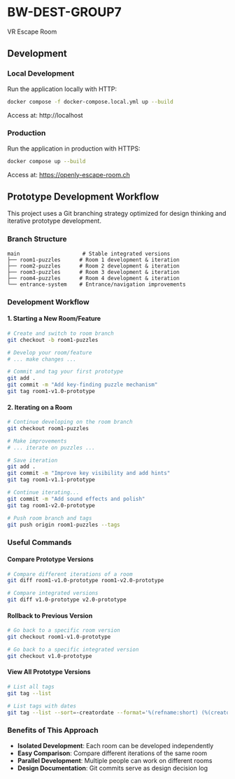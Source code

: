 # BW-DEST-GROUP7

VR Escape Room

## Development

### Local Development
Run the application locally with HTTP:
```bash
docker compose -f docker-compose.local.yml up --build
```

Access at: http://localhost

### Production
Run the application in production with HTTPS:
```bash
docker compose up --build
```

Access at: https://openly-escape-room.ch

## Prototype Development Workflow

This project uses a Git branching strategy optimized for design thinking and iterative prototype development.

### Branch Structure
```
main                    # Stable integrated versions
├── room1-puzzles      # Room 1 development & iteration
├── room2-puzzles      # Room 2 development & iteration  
├── room3-puzzles      # Room 3 development & iteration
├── room4-puzzles      # Room 4 development & iteration
└── entrance-system    # Entrance/navigation improvements
```

### Development Workflow

#### 1. Starting a New Room/Feature
```bash
# Create and switch to room branch
git checkout -b room1-puzzles

# Develop your room/feature
# ... make changes ...

# Commit and tag your first prototype
git add .
git commit -m "Add key-finding puzzle mechanism"
git tag room1-v1.0-prototype
```

#### 2. Iterating on a Room
```bash
# Continue developing on the room branch
git checkout room1-puzzles

# Make improvements
# ... iterate on puzzles ...

# Save iteration
git add .
git commit -m "Improve key visibility and add hints"
git tag room1-v1.1-prototype

# Continue iterating...
git commit -m "Add sound effects and polish"
git tag room1-v2.0-prototype

# Push room branch and tags
git push origin room1-puzzles --tags
```
### Useful Commands

#### Compare Prototype Versions
```bash
# Compare different iterations of a room
git diff room1-v1.0-prototype room1-v2.0-prototype

# Compare integrated versions
git diff v1.0-prototype v2.0-prototype
```

#### Rollback to Previous Version
```bash
# Go back to a specific room version
git checkout room1-v1.0-prototype

# Go back to a specific integrated version
git checkout v1.0-prototype
```

#### View All Prototype Versions
```bash
# List all tags
git tag --list

# List tags with dates
git tag --list --sort=-creatordate --format='%(refname:short) (%(creatordate:short))'
```

### Benefits of This Approach
- **Isolated Development**: Each room can be developed independently
- **Easy Comparison**: Compare different iterations of the same room
- **Parallel Development**: Multiple people can work on different rooms
- **Design Documentation**: Git commits serve as design decision log
